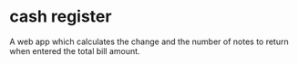 # cash register
 A web app which calculates the change and the number of notes to return when entered the total bill amount. 
